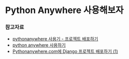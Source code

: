# Python Anywhere 사용해보자

### 참고자료
* [pythonanywhere 사용기 - 프로젝트 배포하기](https://morningbird.tistory.com/24)
* [python anywhere 사용하기](https://weejw.tistory.com/157)
* [Pythonanywhere.com에 Django 프로젝트 배포하기 (1)](http://www.libertypage.net/myblog/post/15/)